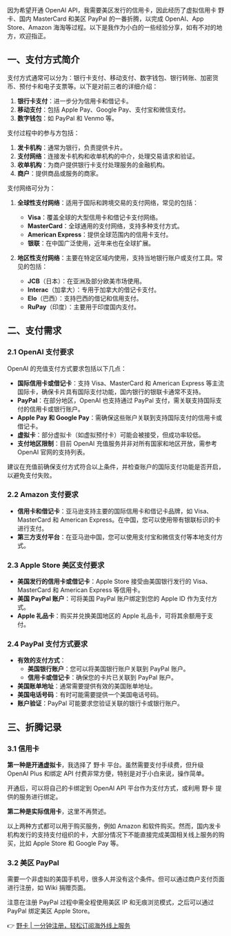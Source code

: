 因为希望开通 OpenAI API，我需要美区发行的信用卡，因此经历了虚拟信用卡 野卡、国内 MasterCard 和美区 PayPal 的一番折腾，以完成 OpenAI、App Store、Amazon 海淘等过程。以下是我作为小白的一些经验分享，如有不对的地方，欢迎指正。

## 一、支付方式简介

支付方式通常可以分为：银行卡支付、移动支付、数字钱包、银行转账、加密货币、预付卡和电子支票等。以下是对前三者的详细介绍：

1. **银行卡支付**：进一步分为信用卡和借记卡。
2. **移动支付**：包括 Apple Pay、Google Pay、支付宝和微信支付。
3. **数字钱包**：如 PayPal 和 Venmo 等。

支付过程中的参与方包括：

1. **发卡机构**：通常为银行，负责提供卡片。
2. **支付网络**：连接发卡机构和收单机构的中介，处理交易请求和验证。
3. **收单机构**：为商户提供银行卡支付处理服务的金融机构。
4. **商户**：提供商品或服务的商家。

支付网络可分为：

1. **全球性支付网络**：适用于国际和跨境交易的支付网络，常见的包括：
   - **Visa**：覆盖全球的大型信用卡和借记卡支付网络。
   - **MasterCard**：全球通用的支付网络，支持多种支付方式。
   - **American Express**：提供全球范围内的信用卡支付。
   - **银联**：在中国广泛使用，近年来也在全球扩展。

2. **地区性支付网络**：主要在特定区域内使用，支持当地银行账户或支付工具。常见的包括：
   - **JCB**（日本）：在亚洲及部分欧美市场使用。
   - **Interac**（加拿大）：专用于加拿大的借记卡支付。
   - **Elo**（巴西）：支持巴西的借记和信用支付。
   - **RuPay**（印度）：主要用于印度国内支付。

## 二、支付需求

### 2.1 OpenAI 支付要求

OpenAI 的充值支付方式要求包括以下几点：

- **国际信用卡或借记卡**：支持 Visa、MasterCard 和 American Express 等主流国际卡，确保卡片具有国际支付功能，国内银行的银联卡通常不支持。
- **PayPal**：在部分地区，OpenAI 也支持通过 PayPal 支付，需关联支持国际支付的信用卡或银行账户。
- **Apple Pay 和 Google Pay**：需确保这些账户关联到支持国际支付的信用卡或借记卡。
- **虚拟卡**：部分虚拟卡（如虚拟预付卡）可能会被接受，但成功率较低。
- **支付地区限制**：目前 OpenAI 充值服务并非对所有国家和地区开放，需参考 OpenAI 官网的支持列表。

建议在充值前确保支付方式符合以上条件，并检查账户的国际支付功能是否开启，以避免支付失败。

### 2.2 Amazon 支付要求

- **信用卡和借记卡**：亚马逊支持主要的国际信用卡和借记卡品牌，如 Visa、MasterCard 和 American Express。在中国，您可以使用带有银联标识的卡进行支付。
- **第三方支付平台**：在亚马逊中国，您可以使用支付宝和微信支付等本地支付方式。

### 2.3 Apple Store 美区支付要求

- **美国发行的信用卡或借记卡**：Apple Store 接受由美国银行发行的 Visa、MasterCard 和 American Express 等信用卡。
- **美国 PayPal 账户**：可将美国 PayPal 账户绑定到您的 Apple ID 作为支付方式。
- **Apple 礼品卡**：购买并兑换美国地区的 Apple 礼品卡，可将其余额用于支付。

### 2.4 PayPal 支付方式要求

- **有效的支付方式**：
  - **美国银行账户**：您可以将美国银行账户关联到 PayPal 账户。
  - **信用卡或借记卡**：确保您的卡片已关联到 PayPal 账户。
- **美国账单地址**：通常需要提供有效的美国账单地址。
- **美国电话号码**：有时可能需要提供一个美国电话号码。
- **账户验证**：PayPal 可能要求您验证关联的银行卡或银行账户。

## 三、折腾记录

### 3.1 信用卡

**第一种是开通虚拟卡**，我选择了 野卡 平台。虽然需要支付手续费，但升级 OpenAI Plus 和绑定 API 付费非常方便，特别是对于小白来说，操作简单。

开通后，可以将自己的卡绑定到 OpenAI API 平台作为支付方式，或利用 野卡 提供的服务进行绑定。

**第二种是实际信用卡**，这里不再赘述。

以上两种方式都可以用于购买服务，例如 Amazon 和软件购买。然而，国内发卡机构发行的支持支付组织的卡，大部分情况下不能直接完成美国相关线上服务的购买，比如 Apple Store 和 Google Pay 等。

### 3.2 美区 PayPal

需要一个非虚拟的美国手机号，很多人并没有这个条件。但可以通过商户支付页面进行注册，如 Wiki 捐赠页面。

注意在注册 PayPal 过程中需全程使用美区 IP 和无痕浏览模式，之后可以通过 PayPal 绑定美区 Apple Store。

👉 [野卡 | 一分钟注册，轻松订阅海外线上服务](https://bit.ly/bewildcard)